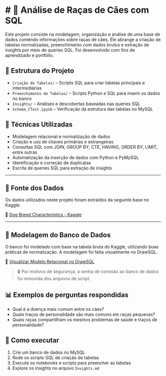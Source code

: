 # # 🐶 Análise de Raças de Cães com SQL

Este projeto consiste na modelagem, organização e análise de uma base de dados contendo informações sobre raças de cães. Ele abrange a criação de tabelas normalizadas, preenchimento com dados brutos e extração de insights por meio de queries SQL. Foi desenvolvido com fins de aprendizado e portfólio.

## 📁 Estrutura do Projeto

- `Criação de Tabelas/` – Scripts SQL para criar tabelas principais e intermediárias
- `Preenchimento de Tabelas/` – Scripts Python e SQL para inserir os dados no banco
- `Insights/` – Análises e descobertas baseadas nas queries SQL
- `Schema_CTest.ipynb` – Verificação da estrutura das tabelas no MySQL

## 🧠 Técnicas Utilizadas

- Modelagem relacional e normalização de dados
- Criação e uso de chaves primárias e estrangeiras
- Consultas SQL com JOIN, GROUP BY, CTE, HAVING, ORDER BY, LIMIT, entre outras
- Automatização da inserção de dados com Python e PyMySQL
- Identificação e correção de duplicatas
- Escrita de queries SQL para extração de insights

---

## 💾 Fonte dos Dados

Os dados utilizados neste projeto foram extraídos da seguinte base no Kaggle:

🔗 [Dog Breed Characteristics - Kaggle](https://www.kaggle.com/datasets/joebeachcapital/dog-breed-characteristics)

---

## 🧩 Modelagem do Banco de Dados

O banco foi modelado com base na tabela bruta do Kaggle, utilizando boas práticas de normalização. A modelagem foi feita visualmente no DrawSQL.

🔗 [Visualizar Modelo Relacional no DrawSQL](https://drawsql.app/exemplo-link-publico)

> 🔒 Por motivos de segurança, a senha de conexão ao banco de dados foi removida dos arquivos de script.

## 📊 Exemplos de perguntas respondidas

- Qual é a doença mais comum entre os cães?
- Quais traços de personalidade são mais comuns em raças pequenas?
- Quais raças compartilham os mesmos problemas de saúde e traços de personalidade?

## 🚀 Como executar

1. Crie um banco de dados no MySQL
2. Rode os scripts SQL de criação de tabelas
3. Execute os notebooks e scripts para preencher as tabelas
4. Explore os insights no arquivo `Insights.md`

